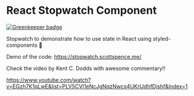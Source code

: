 # React Stopwatch Component

[![Greenkeeper badge](https://badges.greenkeeper.io/spences10/react-stopwatch.svg)](https://greenkeeper.io/)

Stopwatch to demonstrate how to use state in React using styled-components 💅

Demo of the code: https://stopwatch.scottspence.me/

Check the video by Kent C. Dodds with awesome commentary!!

https://www.youtube.com/watch?v=EGzh7K1qLwE&list=PLV5CVI1eNcJgNqzNwcs4UKrlJdhfDjshf&index=1